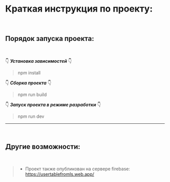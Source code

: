 # Краткая инструкция по проекту:

&nbsp;

## Порядок запуска проекта:

&nbsp;

👇 **_Установка зависимостей_** 👇

> npm install

👇 **_Cборка проекта_** 👇

> npm run build

👇 **_Запуск проекта в режиме разработки_** 👇

> npm run dev

---

&nbsp;

## Другие возможности:

&nbsp;

> - Проект также опубликован на сервере firebase: https://usertablefromls.web.app/
>


